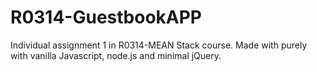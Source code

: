 # R0314-GuestbookAPP
 Individual assignment 1 in R0314-MEAN Stack course. Made with purely with vanilla Javascript, node.js and minimal jQuery. 

